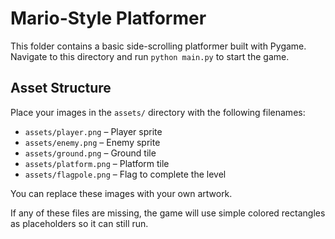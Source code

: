 # Mario-Style Platformer

This folder contains a basic side-scrolling platformer built with Pygame.
Navigate to this directory and run `python main.py` to start the game.

## Asset Structure
Place your images in the `assets/` directory with the following filenames:

- `assets/player.png` – Player sprite
- `assets/enemy.png` – Enemy sprite
- `assets/ground.png` – Ground tile
- `assets/platform.png` – Platform tile
- `assets/flagpole.png` – Flag to complete the level

You can replace these images with your own artwork.

If any of these files are missing, the game will use simple colored rectangles as
placeholders so it can still run.
